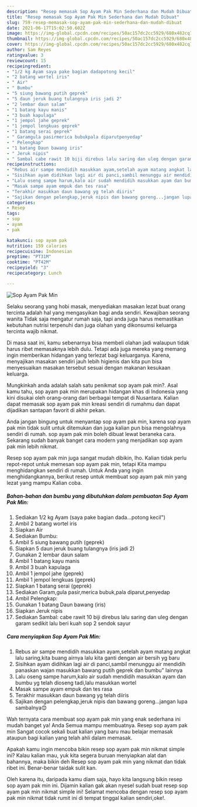 ```yaml
---
description: "Resep memasak Sop Ayam Pak Min Sederhana dan Mudah Dibuat"
title: "Resep memasak Sop Ayam Pak Min Sederhana dan Mudah Dibuat"
slug: 759-resep-memasak-sop-ayam-pak-min-sederhana-dan-mudah-dibuat
date: 2021-06-17T15:02:50.602Z
image: https://img-global.cpcdn.com/recipes/50ac157dc2cc5929/680x482cq70/sop-ayam-pak-min-foto-resep-utama.jpg
thumbnail: https://img-global.cpcdn.com/recipes/50ac157dc2cc5929/680x482cq70/sop-ayam-pak-min-foto-resep-utama.jpg
cover: https://img-global.cpcdn.com/recipes/50ac157dc2cc5929/680x482cq70/sop-ayam-pak-min-foto-resep-utama.jpg
author: Sam Reyes
ratingvalue: 3
reviewcount: 15
recipeingredient:
- "1/2 kg Ayam saya pake bagian dadapotong kecil"
- "2 batang wortel iris"
- " Air"
- " Bumbu"
- "5 siung bawang putih geprek"
- "5 daun jeruk buang tulangnya iris jadi 2"
- "2 lembar daun salam"
- "1 batang kayu manis"
- "3 buah kapulaga"
- "1 jempol jahe geprek"
- "1 jempol lengkuas geprek"
- "1 batang serai geprek"
- " Garamgula pasirmerica bubukpala diparutpenyedap"
- " Pelengkap"
- "1 batang Daun bawang iris"
- " Jeruk nipis"
- " Sambal cabe rawit 10 biji direbus lalu saring dan uleg dengan garam sedikit lalu beri kuah sop 2 sendok sayur"
recipeinstructions:
- "Rebus air sampe mendidih masukkan ayam,setelah ayam matang angkat lalu saring,kita buang airnya lalu kita ganti dengan air bersih yg baru"
- "Sisihkan ayam didihkan lagi air di panci,sambil menunggu air mendidih panaskan wajan masukkan bawang putih geprek dan bumbu&#34; lainnya"
- "Lalu oseng sampe harum,kalo air sudah mendidih masukkan ayam dan bumbu yg telah dioseng tadi,lalu masukkan wortel"
- "Masak sampe ayam empuk dan tes rasa"
- "Terakhir masukkan daun bawang yg telah diiris"
- "Sajikan dengan pelengkap,jeruk nipis dan bawang goreng...jangan lupa sambalnya😊"
categories:
- Resep
tags:
- sop
- ayam
- pak

katakunci: sop ayam pak 
nutrition: 159 calories
recipecuisine: Indonesian
preptime: "PT31M"
cooktime: "PT42M"
recipeyield: "3"
recipecategory: Lunch

---
```



![Sop Ayam Pak Min](https://img-global.cpcdn.com/recipes/50ac157dc2cc5929/680x482cq70/sop-ayam-pak-min-foto-resep-utama.jpg)

Selaku seorang yang hobi masak, menyediakan masakan lezat buat orang tercinta adalah hal yang mengasyikan bagi anda sendiri. Kewajiban seorang  wanita Tidak saja mengatur rumah saja, tapi anda juga harus memastikan kebutuhan nutrisi terpenuhi dan juga olahan yang dikonsumsi keluarga tercinta wajib nikmat.

Di masa  saat ini, kamu sebenarnya bisa membeli olahan jadi walaupun tidak harus ribet memasaknya lebih dulu. Tetapi ada juga mereka yang memang ingin memberikan hidangan yang terlezat bagi keluarganya. Karena, menyajikan masakan sendiri jauh lebih higienis dan kita pun bisa menyesuaikan masakan tersebut sesuai dengan makanan kesukaan keluarga. 



Mungkinkah anda adalah salah satu penikmat sop ayam pak min?. Asal kamu tahu, sop ayam pak min merupakan hidangan khas di Indonesia yang kini disukai oleh orang-orang dari berbagai tempat di Nusantara. Kalian dapat memasak sop ayam pak min kreasi sendiri di rumahmu dan dapat dijadikan santapan favorit di akhir pekan.

Anda jangan bingung untuk menyantap sop ayam pak min, karena sop ayam pak min tidak sulit untuk ditemukan dan juga kalian pun bisa mengolahnya sendiri di rumah. sop ayam pak min boleh dibuat lewat beraneka cara. Sekarang sudah banyak banget cara modern yang menjadikan sop ayam pak min lebih nikmat.

Resep sop ayam pak min juga sangat mudah dibikin, lho. Kalian tidak perlu repot-repot untuk memesan sop ayam pak min, tetapi Kita mampu menghidangkan sendiri di rumah. Untuk Anda yang ingin menghidangkannya, berikut resep untuk membuat sop ayam pak min yang lezat yang mampu Kalian coba.

<!--inarticleads1-->

##### Bahan-bahan dan bumbu yang dibutuhkan dalam pembuatan Sop Ayam Pak Min:

1. Sediakan 1/2 kg Ayam (saya pake bagian dada...potong kecil&#34;)
1. Ambil 2 batang wortel iris
1. Siapkan  Air
1. Sediakan  Bumbu:
1. Ambil 5 siung bawang putih (geprek)
1. Siapkan 5 daun jeruk buang tulangnya (iris jadi 2)
1. Gunakan 2 lembar daun salam
1. Ambil 1 batang kayu manis
1. Ambil 3 buah kapulaga
1. Ambil 1 jempol jahe (geprek)
1. Ambil 1 jempol lengkuas (geprek)
1. Siapkan 1 batang serai (geprek)
1. Sediakan  Garam,gula pasir,merica bubuk,pala diparut,penyedap
1. Ambil  Pelengkap:
1. Gunakan 1 batang Daun bawang (iris)
1. Siapkan  Jeruk nipis
1. Sediakan  Sambal: cabe rawit 10 biji direbus lalu saring dan uleg dengan garam sedikit lalu beri kuah sop 2 sendok sayur




<!--inarticleads2-->

##### Cara menyiapkan Sop Ayam Pak Min:

1. Rebus air sampe mendidih masukkan ayam,setelah ayam matang angkat lalu saring,kita buang airnya lalu kita ganti dengan air bersih yg baru
1. Sisihkan ayam didihkan lagi air di panci,sambil menunggu air mendidih panaskan wajan masukkan bawang putih geprek dan bumbu&#34; lainnya
1. Lalu oseng sampe harum,kalo air sudah mendidih masukkan ayam dan bumbu yg telah dioseng tadi,lalu masukkan wortel
1. Masak sampe ayam empuk dan tes rasa
1. Terakhir masukkan daun bawang yg telah diiris
1. Sajikan dengan pelengkap,jeruk nipis dan bawang goreng...jangan lupa sambalnya😊




Wah ternyata cara membuat sop ayam pak min yang enak sederhana ini mudah banget ya! Anda Semua mampu membuatnya. Resep sop ayam pak min Sangat cocok sekali buat kalian yang baru mau belajar memasak ataupun bagi kalian yang telah ahli dalam memasak.

Apakah kamu ingin mencoba bikin resep sop ayam pak min nikmat simple ini? Kalau kalian mau, yuk kita segera buruan menyiapkan alat dan bahannya, maka bikin deh Resep sop ayam pak min yang nikmat dan tidak ribet ini. Benar-benar taidak sulit kan. 

Oleh karena itu, daripada kamu diam saja, hayo kita langsung bikin resep sop ayam pak min ini. Dijamin kalian gak akan nyesel sudah buat resep sop ayam pak min nikmat simple ini! Selamat mencoba dengan resep sop ayam pak min nikmat tidak rumit ini di tempat tinggal kalian sendiri,oke!.

